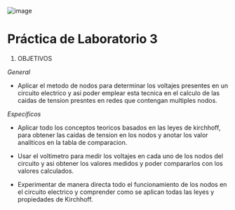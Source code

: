 ![image](https://user-images.githubusercontent.com/84390820/122505477-0afeae00-cfc2-11eb-92b3-0a3e618d0864.png)

# Práctica de Laboratorio 3 

1. OBJETIVOS

*General* 

- Aplicar el metodo de nodos para determinar los voltajes presentes en un circuito electrico y asi poder emplear esta tecnica en el calculo de las caidas de tension presntes en redes que contengan multiples nodos.

*Especificos*

- Aplicar todo los conceptos teoricos basados en las leyes de kirchhoff, para obtener las caidas de tension en los nodos y anotar los valor analiticos en la tabla de comparacion.

- Usar el voltimetro para medir los voltajes en cada uno de los nodos del circuito y asi obtener los valores medidos y poder compararlos con los valores calculados.

- Experimentar de manera directa todo el funcionamiento de los nodos en el circuito electrico y comprender como se aplican todas las leyes y propiedades de Kirchhoff.


